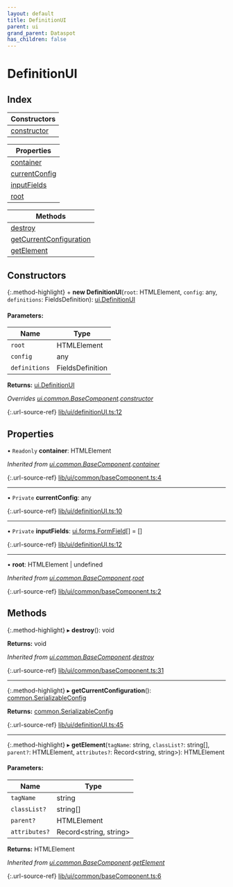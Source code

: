 ```yaml
---
layout: default
title: DefinitionUI
parent: ui
grand_parent: Dataspot
has_children: false
---
```


# DefinitionUI

## Index

| Constructors |
|-----------|
| [constructor](#constructor) |

| Properties |
|-----------|
| [container](#container) |
| [currentConfig](#currentconfig) |
| [inputFields](#inputfields) |
| [root](#root) |

| Methods |
|-----------|
| [destroy](#destroy) |
| [getCurrentConfiguration](#getcurrentconfiguration) |
| [getElement](#getelement) |

## Constructors

{:.method-highlight}
\+ **new DefinitionUI**(`root`: HTMLElement, `config`: any, `definitions`: FieldsDefinition): [ui.DefinitionUI](../ui_definitionui)

#### Parameters:

Name | Type |
------ | ------ |
`root` | HTMLElement |
`config` | any |
`definitions` | FieldsDefinition |

**Returns:** [ui.DefinitionUI](../ui_definitionui)

*Overrides [ui.common.BaseComponent](../ui_common_basecomponent).[constructor](../ui_common_basecomponent#constructor)*

{:.url-source-ref}
[lib/ui/definitionUI.ts:12](https://github.com/ascentcore/dataspot/blob/91cc0ab/lib/ui/definitionUI.ts#L12)

## Properties

• `Readonly` **container**: HTMLElement

*Inherited from [ui.common.BaseComponent](../ui_common_basecomponent).[container](../ui_common_basecomponent#container)*

{:.url-source-ref}
[lib/ui/common/baseComponent.ts:4](https://github.com/ascentcore/dataspot/blob/91cc0ab/lib/ui/common/baseComponent.ts#L4)

___

• `Private` **currentConfig**: any

{:.url-source-ref}
[lib/ui/definitionUI.ts:10](https://github.com/ascentcore/dataspot/blob/91cc0ab/lib/ui/definitionUI.ts#L10)

___

• `Private` **inputFields**: [ui.forms.FormField](../ui_forms_formfield)[] = []

{:.url-source-ref}
[lib/ui/definitionUI.ts:12](https://github.com/ascentcore/dataspot/blob/91cc0ab/lib/ui/definitionUI.ts#L12)

___

•  **root**: HTMLElement \| undefined

*Inherited from [ui.common.BaseComponent](../ui_common_basecomponent).[root](../ui_common_basecomponent#root)*

{:.url-source-ref}
[lib/ui/common/baseComponent.ts:2](https://github.com/ascentcore/dataspot/blob/91cc0ab/lib/ui/common/baseComponent.ts#L2)

## Methods

{:.method-highlight}
▸ **destroy**(): void

**Returns:** void

*Inherited from [ui.common.BaseComponent](../ui_common_basecomponent).[destroy](../ui_common_basecomponent#destroy)*

{:.url-source-ref}
[lib/ui/common/baseComponent.ts:31](https://github.com/ascentcore/dataspot/blob/91cc0ab/lib/ui/common/baseComponent.ts#L31)

___

{:.method-highlight}
▸ **getCurrentConfiguration**(): [common.SerializableConfig](../common_serializableconfig)

**Returns:** [common.SerializableConfig](../common_serializableconfig)

{:.url-source-ref}
[lib/ui/definitionUI.ts:45](https://github.com/ascentcore/dataspot/blob/91cc0ab/lib/ui/definitionUI.ts#L45)

___

{:.method-highlight}
▸ **getElement**(`tagName`: string, `classList?`: string[], `parent?`: HTMLElement, `attributes?`: Record\<string, string>): HTMLElement

#### Parameters:

Name | Type |
------ | ------ |
`tagName` | string |
`classList?` | string[] |
`parent?` | HTMLElement |
`attributes?` | Record\<string, string> |

**Returns:** HTMLElement

*Inherited from [ui.common.BaseComponent](../ui_common_basecomponent).[getElement](../ui_common_basecomponent#getelement)*

{:.url-source-ref}
[lib/ui/common/baseComponent.ts:6](https://github.com/ascentcore/dataspot/blob/91cc0ab/lib/ui/common/baseComponent.ts#L6)
